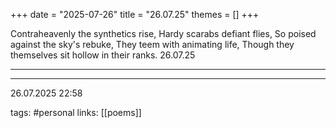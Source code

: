 +++
date = "2025-07-26"
title = "26.07.25"
themes = []
+++

Contraheavenly the synthetics rise,
Hardy scarabs defiant flies,
So poised against the sky's rebuke,
They teem with animating life,
Though they themselves sit hollow in their ranks.
26.07.25

---



---

26.07.2025 22:58

tags: #personal
links: [[poems]]
